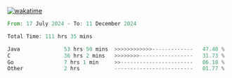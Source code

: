 [![wakatime](https://wakatime.com/badge/user/5970ac98-85fb-4bfd-a7d8-142e7d5bd274.svg)](https://wakatime.com/@5970ac98-85fb-4bfd-a7d8-142e7d5bd274)

<!--START_SECTION:waka-->

```rust
From: 17 July 2024 - To: 11 December 2024

Total Time: 111 hrs 35 mins

Java              53 hrs 50 mins  >>>>>>>>>>>>-------------   47.40 %
C                 36 hrs 2 mins   >>>>>>>>-----------------   31.73 %
Go                7 hrs 1 min     >>-----------------------   06.18 %
Other             2 hrs           -------------------------   01.77 %
```

<!--END_SECTION:waka-->
